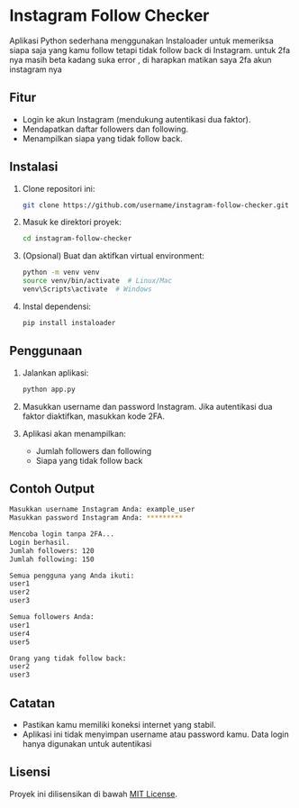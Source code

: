 
# Instagram Follow Checker

Aplikasi Python sederhana menggunakan Instaloader untuk memeriksa siapa saja yang kamu follow tetapi tidak follow back di Instagram.
untuk 2fa nya masih beta kadang suka error , di harapkan matikan saya 2fa akun instagram nya

## Fitur
- Login ke akun Instagram (mendukung autentikasi dua faktor).
- Mendapatkan daftar followers dan following.
- Menampilkan siapa yang tidak follow back.

## Instalasi

1. Clone repositori ini:

    ```bash
    git clone https://github.com/username/instagram-follow-checker.git
    ```

2. Masuk ke direktori proyek:

    ```bash
    cd instagram-follow-checker
    ```

3. (Opsional) Buat dan aktifkan virtual environment:

    ```bash
    python -m venv venv
    source venv/bin/activate  # Linux/Mac
    venv\Scripts\activate  # Windows
    ```

4. Instal dependensi:

    ```bash
    pip install instaloader
    ```

## Penggunaan

1. Jalankan aplikasi:

    ```bash
    python app.py
    ```

2. Masukkan username dan password Instagram. Jika autentikasi dua faktor diaktifkan, masukkan kode 2FA.

3. Aplikasi akan menampilkan:
   - Jumlah followers dan following
   - Siapa yang tidak follow back

## Contoh Output

```bash
Masukkan username Instagram Anda: example_user
Masukkan password Instagram Anda: *********

Mencoba login tanpa 2FA...
Login berhasil.
Jumlah followers: 120
Jumlah following: 150

Semua pengguna yang Anda ikuti:
user1
user2
user3

Semua followers Anda:
user1
user4
user5

Orang yang tidak follow back:
user2
user3
```

## Catatan
- Pastikan kamu memiliki koneksi internet yang stabil.
- Aplikasi ini tidak menyimpan username atau password kamu. Data login hanya digunakan untuk autentikasi

## Lisensi
Proyek ini dilisensikan di bawah [MIT License](LICENSE).

